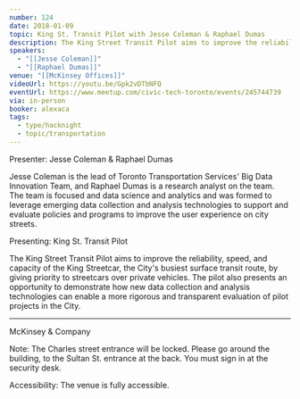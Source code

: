 ```yaml
---
number: 124
date: 2018-01-09
topic: King St. Transit Pilot with Jesse Coleman & Raphael Dumas
description: The King Street Transit Pilot aims to improve the reliability, speed, and capacity of the King Streetcar, the City's busiest surface transit route, by giving priority to streetcars over private vehicles. The pilot also presents an opportunity to demonstrate how new data collection and analysis technologies can enable a more rigorous and transparent evaluation of pilot projects in the City.
speakers:
  - "[[Jesse Coleman]]"
  - "[[Raphael Dumas]]"
venue: "[[McKinsey Offices]]"
videoUrl: https://youtu.be/Gpk2vDTbNFQ
eventUrl: https://www.meetup.com/civic-tech-toronto/events/245744739
via: in-person
booker: alexaca
tags:
  - type/hacknight
  - topic/transportation
---
```


Presenter: Jesse Coleman & Raphael Dumas

Jesse Coleman is the lead of Toronto Transportation Services' Big Data Innovation Team, and Raphael Dumas is a research analyst on the team. The team is focused and data science and analytics and was formed to leverage emerging data collection and analysis technologies to support and evaluate policies and programs to improve the user experience on city streets.

Presenting: King St. Transit Pilot

The King Street Transit Pilot aims to improve the reliability, speed, and capacity of the King Streetcar, the City's busiest surface transit route, by giving priority to streetcars over private vehicles. The pilot also presents an opportunity to demonstrate how new data collection and analysis technologies can enable a more rigorous and transparent evaluation of pilot projects in the City.

***
McKinsey & Company

Note: The Charles street entrance will be locked. Please go around the building, to the Sultan St. entrance at the back. You must sign in at the security desk.

Accessibility: The venue is fully accessible.
